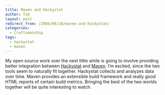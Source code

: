 ```yaml
---
title: Maven and Hackystat
author: Tim
layout: post
redirect_from: /2004/08/10/maven-and-hackystat/
categories:
  - Craftsmanship
tags:
  - hackystat
  - maven
---
```

My open source work over the next little while is going to involve providing better integration between [Hackystat][1] and [Maven][2]. I&#8217;m excited, since the two tools seem to naturally fit together. Hackystat collects and analyzes data over time. Maven provides an extensible build framework and really good HTML reports of certain build metrics. Bringing the best of the two worlds together will be quite interesting to watch.

 [1]: http://hackydev.ics.hawaii.edu/
 [2]: http://maven.apache.org/

